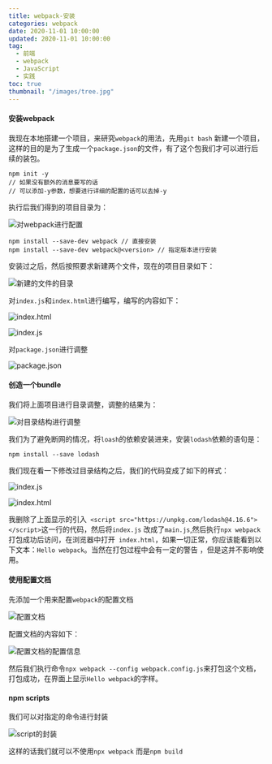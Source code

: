 ```yaml
---
title: webpack-安装
categories: webpack
date: 2020-11-01 10:00:00
updated: 2020-11-01 10:00:00
tag:
  - 前端
  - webpack
  - JavaScript
  - 实践
toc: true
thumbnail: "/images/tree.jpg"
---
```

#### 安装webpack
我现在本地搭建一个项目，来研究`webpack`的用法，先用`git bash` 新建一个项目，这样的目的是为了生成一个`package.json`的文件，有了这个包我们才可以进行后续的装包。
```
npm init -y 
// 如果没有额外的消息要写的话
// 可以添加-y参数，想要进行详细的配置的话可以去掉-y
```

<!--more-->
执行后我们得到的项目目录为：

![对webpack进行配置](https://upload-images.jianshu.io/upload_images/13681871-bdc870fbe5d8a0c3.png?imageMogr2/auto-orient/strip%7CimageView2/2/w/1240)

```
npm install --save-dev webpack // 直接安装
npm install --save-dev webpack@<version> // 指定版本进行安装
```
安装过之后，然后按照要求新建两个文件，现在的项目目录如下：

![新建的文件的目录](https://upload-images.jianshu.io/upload_images/13681871-f5f056ac1da210a5.png?imageMogr2/auto-orient/strip%7CimageView2/2/w/1240)

对`index.js`和`index.html`进行编写，编写的内容如下：

![index.html](https://upload-images.jianshu.io/upload_images/13681871-67c1ab21e5489849.png?imageMogr2/auto-orient/strip%7CimageView2/2/w/1240)

![index.js](https://upload-images.jianshu.io/upload_images/13681871-51bda7af3fee0308.png?imageMogr2/auto-orient/strip%7CimageView2/2/w/1240)

对`package.json`进行调整

![package.json](https://upload-images.jianshu.io/upload_images/13681871-aa76221a6cb7f55e.png?imageMogr2/auto-orient/strip%7CimageView2/2/w/1240)

#### 创造一个bundle
我们将上面项目进行目录调整，调整的结果为：

![对目录结构进行调整](https://upload-images.jianshu.io/upload_images/13681871-702ef259b2d10857.png?imageMogr2/auto-orient/strip%7CimageView2/2/w/1240)

我们为了避免断网的情况，将`loash`的依赖安装进来，安装`lodash`依赖的语句是：
```
npm install --save lodash
```
我们现在看一下修改过目录结构之后，我们的代码变成了如下的样式：

![index.js](https://upload-images.jianshu.io/upload_images/13681871-b5a740c36f85677b.png?imageMogr2/auto-orient/strip%7CimageView2/2/w/1240)

![index.html](https://upload-images.jianshu.io/upload_images/13681871-7910abb0531d992c.png?imageMogr2/auto-orient/strip%7CimageView2/2/w/1240)


我删除了上面显示的引入` <script src="https://unpkg.com/lodash@4.16.6"></script>`这一行的代码，然后将`index.js` 改成了`main.js`,然后执行`npx webpack` 打包成功后访问，在浏览器中打开` index.html`，如果一切正常，你应该能看到以下文本：`Hello webpack`。当然在打包过程中会有一定的警告 ，但是这并不影响使用。

#### 使用配置文档
先添加一个用来配置`webpack`的配置文档

![配置文档](https://upload-images.jianshu.io/upload_images/13681871-62e805a6907b7d56.png?imageMogr2/auto-orient/strip%7CimageView2/2/w/1240)

配置文档的内容如下：

![配置文档的配置信息](https://upload-images.jianshu.io/upload_images/13681871-b537ab847c7532ca.png?imageMogr2/auto-orient/strip%7CimageView2/2/w/1240)

然后我们执行命令`npx webpack --config webpack.config.js`来打包这个文档，打包成功，在界面上显示`Hello webpack`的字样。
#### npm scripts
我们可以对指定的命令进行封装

![script的封装](https://upload-images.jianshu.io/upload_images/13681871-32e0268b5a2cfc13.png?imageMogr2/auto-orient/strip%7CimageView2/2/w/1240)

这样的话我们就可以不使用`npx webpack`  而是`npm build`



